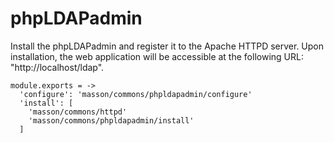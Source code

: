 
# phpLDAPadmin

Install the phpLDAPadmin and register it to the Apache HTTPD server. Upon
installation, the web application will be accessible at the following URL:
"http://localhost/ldap".

    module.exports = ->
      'configure': 'masson/commons/phpldapadmin/configure'
      'install': [
        'masson/commons/httpd'
        'masson/commons/phpldapadmin/install'
      ]

